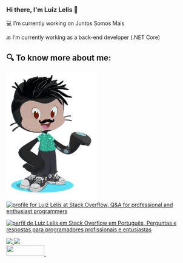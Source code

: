 ### Hi there, I'm Luiz Lelis 👋

💻 I’m currently working on Juntos Somos Mais

🔙 I’m currently working as a back-end developer (.NET Core)

## 🔍 To know more about me:

<a>
  <img align="left" width="240" border-right="4px" height="340" src="https://github.com/luizhlelis/luizhlelis/blob/master/lelis-octocat.png?raw=true">
</a>

<a href="https://stackoverflow.com/users/5610329/luiz-lelis"><img src="https://stackoverflow.com/users/flair/5610329.png?theme=dark" width="208" height="58" alt="profile for Luiz Lelis at Stack Overflow, Q&amp;A for professional and enthusiast programmers" title="profile for Luiz Lelis at Stack Overflow, Q&amp;A for professional and enthusiast programmers"></a>

<a href="https://pt.stackoverflow.com/users/224136/luiz-lelis"><img src="https://pt.stackoverflow.com/users/flair/224136.png?theme=dark" width="208" height="58" alt="perfil de Luiz Lelis em Stack Overflow em Portugu&#234;s, Perguntas e respostas para programadores profissionais e entusiastas" title="perfil de Luiz Lelis em Stack Overflow em Portugu&#234;s, Perguntas e respostas para programadores profissionais e entusiastas"></a>

<a href="https://twitter.com/luizhlelis">
<img src="https://img.shields.io/badge/Twitter-1DA1F2?style=for-the-badge&logo=twitter&logoColor=white" />
</a>
<a href="https://www.linkedin.com/in/luizhlelis/">
<img src="https://img.shields.io/badge/LinkedIn-0077B5?style=for-the-badge&logo=linkedin&logoColor=white" />
</a>

<br>

<a href="https://dev.to/luizhlelis">
<img src="https://img.shields.io/badge/DEV.TO-%230A0A0A.svg?&style=for-the-badge&logo=dev-dot-to&logoColor=white" width="100" height="28"/>
</a>&nbsp;&nbsp;
